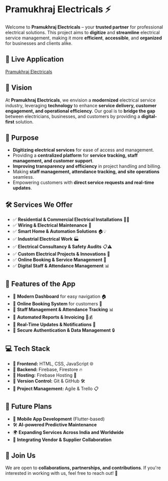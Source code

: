 # Pramukhraj Electricals ⚡

Welcome to **Pramukhraj Electricals** – your **trusted partner** for professional electrical solutions. This project aims to **digitize** and **streamline** electrical service management, making it more **efficient**, **accessible**, and **organized** for businesses and clients alike.

## 🔗 Live Application
[Pramukhraj Electricals](https://pramukhraj-app.web.app/)

## 🚀 Vision
At **Pramukhraj Electricals**, we envision a **modernized** electrical service industry, leveraging **technology** to enhance **service delivery, customer engagement, and operational efficiency**. Our goal is to **bridge the gap** between electricians, businesses, and customers by providing a **digital-first** solution.

## 🎯 Purpose
- **Digitizing electrical services** for ease of access and management.
- Providing a **centralized platform** for **service tracking, staff management, and customer support**.
- **Improving transparency and efficiency** in project handling and billing.
- Making **staff management, attendance tracking, and site operations** seamless.
- Empowering customers with **direct service requests and real-time updates**.

## 🛠️ Services We Offer
- ✅ **Residential & Commercial Electrical Installations** 🏡🏢  
- ✅ **Wiring & Electrical Maintenance** 🔌  
- ✅ **Smart Home & Automation Solutions** 🏠💡  
- ✅ **Industrial Electrical Work** 🏭  
- ✅ **Electrical Consultancy & Safety Audits** 📋⚠️  
- ✅ **Custom Electrical Projects & Innovations** 🔧  
- ✅ **Online Booking & Service Management** 📅  
- ✅ **Digital Staff & Attendance Management** 📊  

## 📲 Features of the App
- 📌 **Modern Dashboard** for easy navigation 🏠
- 📌 **Online Booking System** for customers 📅
- 📌 **Staff Management & Attendance Tracking** 📊
- 📌 **Automated Reports & Invoicing** 📄💰
- 📌 **Real-Time Updates & Notifications** 🔔
- 📌 **Secure Authentication & Data Management** 🔒

## 💻 Tech Stack
- 🔹 **Frontend:** HTML, CSS, JavaScript 🌐
- 🔹 **Backend:** Firebase, Firestore 🔥
- 🔹 **Hosting:** Firebase Hosting 🚀
- 🔹 **Version Control:** Git & GitHub 🛠️
- 🔹 **Project Management:** Agile & Trello 📋

## 🎯 Future Plans
- 📲 **Mobile App Development** (Flutter-based)
- 🛠️ **AI-powered Predictive Maintenance**
- 🌍 **Expanding Services Across India and Worldwide**
- 🤝 **Integrating Vendor & Supplier Collaboration**

## 🤝 Join Us
We are open to **collaborations, partnerships, and contributions**. If you're interested in working with us, feel free to reach out! 🚀


